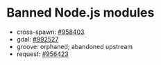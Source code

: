 # Banned Node.js modules

* cross-spawn: [#958403](https://bugs.debian.org/958403)
* gdal: [#992527](https://bugs.debian.org/992527)
* groove: orphaned; abandoned upstream
* request: [#956423](https://bugs.debian.org/956423)
